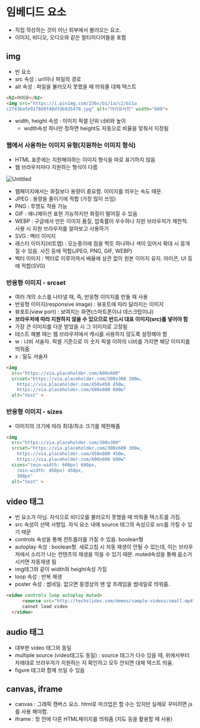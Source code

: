 # 임베디드 요소

- 직접 작성하는 것이 아닌 외부에서 불러오는 요소.
- 이미지, 비디오, 오디오와 같은 멀티미디어들을 포함

## img

- 빈 요소
- src 속성 : url이나 파일의 경로
- alt 속성 : 파일을 불러오지 못했을 때 띄워줄 대체 텍스트

```html
<h2>아이유</h2>
<img src="https://i.pinimg.com/236x/b1/1a/c2/b11a
c2f436afe9178d9f48d7db935470.jpg" alt="아이유사진" width="600">
```

- width, height 속성 : 이미지 픽셀 단위 너비와 높이
    - width속성 하나만 정하면 height도 자동으로 비율을 맞춰서 지정됨

### 웹에서 사용하는 이미지 유형(지원하는 이미지 형식)

- HTML 표준에는 지원해야하는 이미지 형식을 따로 표기하지 않음
- 웹 브라우저마다 지원하는 형식이 다름

![Untitled](https://s3-us-west-2.amazonaws.com/secure.notion-static.com/3ccbf76a-b03c-4159-9043-84cf5576ff94/Untitled.png)

- 웹페이지에서는 화질보다 용량이 중요함. 이미지를 띄우는 속도 때문.
- JPEG : 용량을 줄이기에 적합 (가장 많이 쓰임)
- PNG : 투명도 적용 가능
- GIF : 애니메이션 표현 가능하지만 화질이 떨어질 수 있음
- WEBP : 구글에서 만든 이미지 품질, 압축률이 우수하나 지원 브라우저가 제한적. 사용 시 지원 브라우저를 알아보고 사용하기
- SVG : 벡터 이미지
- 래스터 이미지(비트맵) : 모눈종이에 점을 찍듯 하나하나 색이 있어서 확대 시 뭉개질 수 있음. 사진 등에 적합(JPEG, PNG, GIF, WEBP)
- 벡터 이미지 : 백터로 이루어져서 배율에 상관 없이 원본 이미지 유지. 아이콘, UI 등에 적합(SVG)

### 반응형 이미지 - srcset

- 여러 개의 소스를 나타낼 때, 즉, 반응형 이미지를 만들 때 사용
- 반응형 이미지(responsive image) : 뷰포트에 따라 달라지는 이미지
- 뷰포트(view port) : 보여지는 화면(스마트폰이냐 데스크탑이냐)
- **브라우저에 따라 지원하지 않을 수 있으므로 반드시 대표 이미지(src)를 넣어야 함**
- 가장 큰 이미지를 다운 받았을 시 그 이미지로 고정됨
- 테스트 해볼 때는 웹 브라우저에서 캐시를 사용하지 않도록 설정해야 함
- w : 너비 서술자. 픽셀 기준으로 이 숫자 픽셀 이하의 너비를 가지면 해당 이미지를 띄워줌
- x : 밀도 서술자

```html
<img 
  src="https://via.placeholder.com/600x600" 
  srcset="https://via.placeholder.com/300x300 300w,
    https://via.placeholder.com/450x450 450w,
    https://via.placeholder.com/600x600 600w"
  alt="test" >
```

### 반응형 이미지 - sizes

- 이미지의 크기에 따라 최대/최소 크기를 제한해줌

```html
<img 
  src="https://via.placeholder.com/300x300" 
  srcset="https://via.placeholder.com/300x600 300w,
    https://via.placeholder.com/450x600 450w,
    https://via.placeholder.com/600x600 600w"
  sizes="(min-width: 600px) 600px,
    (min-width: 450px) 450px,
    300px"
  alt="test" >
```

## video 태그

- 빈 요소가 아님. 자식으로 비디오를 불러오지 못했을 때 띄워줄 텍스트를 가짐.
- src 속성이 선택 사항임. 자식 요소 내에 source 태그의 속성으로 src를 가질 수 있기 때문
- controls 속성을 통해 컨트롤러를 가질 수 있음. boolean형
- autoplay 속성 : boolean형. 새로고침 시 자동 재생이 안될 수 있는데, 이는 브라우저에서 소리가 나는 컨텐츠의 재생을 막을 수 있기 때문. muted속성을 통해 음소거시키면 자동재생 됨
- img태그와 같이 width와 height속성 가짐
- loop 속성 : 반복 재생
- poster 속성 : 썸네일. 없으면 동영상의 맨 앞 프레임을 썸네일로 띄워줌.

```html
<video controls loop autoplay muted>
      <source src="http://techslides.com/demos/sample-videos/small.mp4">
      cannot load video
  </video>
```

## audio 태그

- 대부분 video 태그와 동일
- multiple source (video태그도 동일) : source 태그가 다수 있을 때, 위에서부터 차례대로 브라우저가 지원하는 지 확인하고 모두 안되면 대체 텍스트 띄움.
- figure 태그와 함께 쓰일 수 있음

## canvas, iframe

- canvas : 그래픽 캔버스 요소. html로 마크업은 할 수는 있지만 실제로 꾸미려면 js를 사용 해야함.
- iframe : 창 안에 다른 HTML페이지를 띄워줌 (지도 등을 활용할 때 사용)
